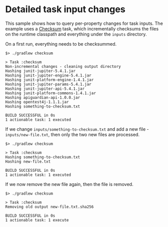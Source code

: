 # Detailed task input changes

This sample shows how to query per-property changes for task inputs.
The example uses a [Checksum](buildSrc/src/main/kotlin/Checksum.kt) task, which incrementally checksums the files on the runtime classpath and everything under the `inputs` directory.

On a first run, everything needs to be checksummed.

```console
$> ./gradlew checksum

> Task :checksum
Non-incremental changes - cleaning output directory
Hashing junit-jupiter-5.4.1.jar
Hashing junit-jupiter-engine-5.4.1.jar
Hashing junit-platform-engine-1.4.1.jar
Hashing junit-jupiter-params-5.4.1.jar
Hashing junit-jupiter-api-5.4.1.jar
Hashing junit-platform-commons-1.4.1.jar
Hashing apiguardian-api-1.0.0.jar
Hashing opentest4j-1.1.1.jar
Hashing something-to-checksum.txt

BUILD SUCCESSFUL in 0s
1 actionable task: 1 executed
``` 

If we change `inputs/something-to-checksum.txt` and add a new file - `inputs/new-file.txt`, then only the two new files are processed.

```console
$> ./gradlew checksum

> Task :checksum
Hashing something-to-checksum.txt
Hashing new-file.txt

BUILD SUCCESSFUL in 0s
1 actionable task: 1 executed
```

If we now remove the new file again, then the file is removed.

```console
$> ./gradlew checksum

> Task :checksum
Removing old output new-file.txt.sha256

BUILD SUCCESSFUL in 0s
1 actionable task: 1 execute
```